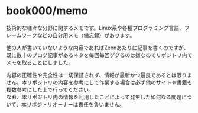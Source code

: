 # book000/memo

技術的な様々な分野に関するメモです。Linux系や各種プログラミング言語、フレームワークなどの自分用メモ（備忘録）があります。

他の人が書いていないような内容であればZennあたりに記事を書くのですが、既に数十のブログ記事があるネタを毎回毎回ググるのは嫌なのでリポジトリ内でメモを取ることにしました。

内容の正確性や完全性は一切保証されず、情報が最新かつ最良であるとは限りません。本リポジトリの内容を参考にして作業する場合は必ず他のサイトや書籍も複数参考にした上で行ってください。  
なお、本リポジトリ内の情報を利用したことによって発生した如何なる問題について、本リポジトリオーナーは責任を負いません。
